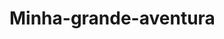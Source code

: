 # Minha-grande-aventura
<!DOCTYPE html>
<html lang="pt-BR">
<head>
    <meta charset="UTF-8">
    <meta name="viewport" content="width=device-width, initial-scale=1.0">
    <title>Animação CSS</title>
    <style>
        .bola {
            width: 50px;
            height: 50px;
            background-color: #3498db;
            border-radius: 50%;
            animation: bounce 1s infinite;
        }
        
        @keyframes bounce {
            0%, 100% {
                transform: translateY(0);
            }
            50% {
                transform: translateY(-20px);
            }
        }
    </style>
</head>
<body>
    <div class="bola"></div>
</body>
</html>
